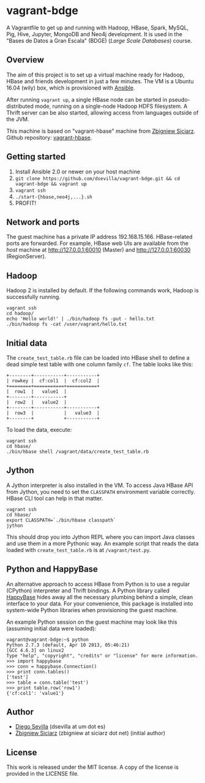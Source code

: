 vagrant-bdge
=============

A Vagrantfile to get up and running with Hadoop, HBase, Spark, MySQL,
Pig, Hive, Jupyter, MongoDB and Neo4j development. It is used in the
"Bases de Datos a Gran Escala" (BDGE) (*Large Scale Databases*)
course.

Overview
--------

The aim of this project is to set up a virtual machine ready for
Hadoop, HBase and friends development in just a few minutes. The VM is
a Ubuntu 16.04 (wily) box, which is provisioned with
[Ansible](http://www.ansibleworks.com/).

After running `vagrant up`, a single HBase node can be started in
pseudo-distributed mode, running on a single-node Hadoop HDFS
filesystem. A Thrift server can be also started, allowing access from
languages outside of the JVM.

This machine is based on "vagrant-hbase" machine from
[Zbigniew Siciarz](http://siciarz.net/). Github repository:
[vagrant-hbase](https://github.com/zsiciarz/vagrant-hbase).

Getting started
---------------

1. Install Ansible 2.0 or newer on your host machine
2. `git clone https://github.com/dsevilla/vagrant-bdge.git && cd vagrant-bdge && vagrant up`
3. `vagrant ssh`
4. `./start-{hbase,neo4j,...}.sh`
5. PROFIT!

Network and ports
-----------------

The guest machine has a private IP address 192.168.15.166.
HBase-related ports are forwarded. For example, HBase web UIs are
available from the *host* machine at http://127.0.0.1:60010 (Master)
and http://127.0.0.1:60030 (RegionServer).

Hadoop
------

Hadoop 2 is installed by default. If the following commands work, Hadoop is
successfully running.

    vagrant ssh
    cd hadoop/
    echo 'Hello world!' | ./bin/hadoop fs -put - hello.txt
    ./bin/hadoop fs -cat /user/vagrant/hello.txt

Initial data
------------

The `create_test_table.rb` file can be loaded into HBase shell to
define a dead simple test table with one column family `cf`. The table
looks like this:

    +--------+-----------+-----------+
    | rowkey |  cf:col1  |  cf:col2  |
    +========+===========+===========+
    |  row1  |   value1  |
    +--------+-----------+
    |  row2  |   value2  |
    +--------+-----------+-----------+
    |  row3  |           |   value3  |
    +--------+           +-----------+

To load the data, execute:

    vagrant ssh
    cd hbase/
    ./bin/hbase shell /vagrant/data/create_test_table.rb

Jython
------

A Jython interpreter is also installed in the VM. To access Java HBase
API from Jython, you need to set the `CLASSPATH` environment variable
correctly. HBase CLI tool can help in that matter.

    vagrant ssh
    cd hbase/
    export CLASSPATH=`./bin/hbase classpath`
    jython

This should drop you into Jython REPL where you can import Java
classes and use them in a more Pythonic way. An example script that
reads the data loaded with `create_test_table.rb` is at
`/vagrant/test.py`.

Python and HappyBase
--------------------

An alternative approach to access HBase from Python is to use a regular
(CPython) interpreter and Thrift bindings. A Python library called
[HappyBase](https://pypi.python.org/pypi/happybase/) hides away all the
necessary plumbing behind a simple, clean interface to your data. For
your convenience, this package is installed into system-wide Python libraries
when provisioning the guest machine.

An example Python session on the guest machine may look like this (assuming
initial data were loaded):

    vagrant@vagrant-bdge:~$ python
    Python 2.7.3 (default, Apr 10 2013, 05:46:21)
    [GCC 4.6.3] on linux2
    Type "help", "copyright", "credits" or "license" for more information.
    >>> import happybase
    >>> conn = happybase.Connection()
    >>> print conn.tables()
    ['test']
    >>> table = conn.table('test')
    >>> print table.row('row1')
    {'cf:col1': 'value1'}

Author
------

 * [Diego Sevilla](http://neuromancer.inf.um.es/fm) (dsevilla at um dot es)
 * [Zbigniew Siciarz](http://siciarz.net) (zbigniew at siciarz dot
   net) (initial author)

License
-------

This work is released under the MIT license. A copy of the license is provided
in the LICENSE file.
